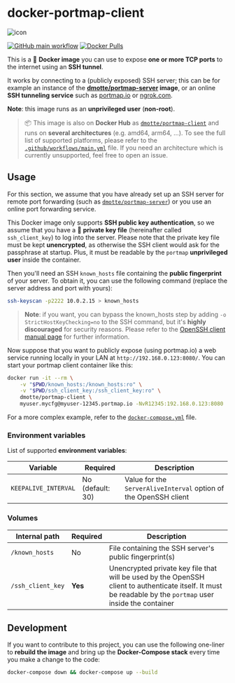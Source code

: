 # docker-portmap-client

![icon](icon-149.png)

[![GitHub main workflow](https://img.shields.io/github/actions/workflow/status/dmotte/docker-portmap-client/main.yml?branch=main&logo=github&label=main&style=flat-square)](https://github.com/dmotte/docker-portmap-client/actions)
[![Docker Pulls](https://img.shields.io/docker/pulls/dmotte/portmap-client?logo=docker&style=flat-square)](https://hub.docker.com/r/dmotte/portmap-client)

This is a :whale: **Docker image** you can use to expose **one or more TCP ports** to the internet using an **SSH tunnel**.

It works by connecting to a (publicly exposed) SSH server; this can be for example an instance of the **[dmotte/portmap-server](https://github.com/dmotte/docker-portmap-server.git) image**, or an online **SSH tunneling service** such as [portmap.io](https://portmap.io/) or [ngrok.com](https://ngrok.com/).

**Note**: this image runs as an **unprivileged user** (**non-root**).

> :package: This image is also on **Docker Hub** as [`dmotte/portmap-client`](https://hub.docker.com/r/dmotte/portmap-client) and runs on **several architectures** (e.g. amd64, arm64, ...). To see the full list of supported platforms, please refer to the [`.github/workflows/main.yml`](.github/workflows/main.yml) file. If you need an architecture which is currently unsupported, feel free to open an issue.

## Usage

For this section, we assume that you have already set up an SSH server for remote port forwarding (such as [`dmotte/portmap-server`](https://hub.docker.com/r/dmotte/portmap-server)) or you use an online port forwarding service.

This Docker image only supports **SSH public key authentication**, so we assume that you have a :key: **private key file** (hereinafter called `ssh_client_key`) to log into the server. Please note that the private key file must be kept **unencrypted**, as otherwise the SSH client would ask for the passphrase at startup. Plus, it must be readable by the `portmap` **unprivileged user** inside the container.

Then you'll need an SSH `known_hosts` file containing the **public fingerprint** of your server. To obtain it, you can use the following command (replace the server address and port with yours):

```bash
ssh-keyscan -p2222 10.0.2.15 > known_hosts
```

> **Note**: if you want, you can bypass the known_hosts step by adding `-o StrictHostKeyChecking=no` to the SSH command, but it's **highly discouraged** for security reasons. Please refer to the [OpenSSH client manual page](https://linux.die.net/man/1/ssh) for further information.

Now suppose that you want to publicly expose (using portmap.io) a web service running locally in your LAN at `http://192.168.0.123:8080/`. You can start your portmap client container like this:

```bash
docker run -it --rm \
    -v "$PWD/known_hosts:/known_hosts:ro" \
    -v "$PWD/ssh_client_key:/ssh_client_key:ro" \
    dmotte/portmap-client \
    myuser.mycfg@myuser-12345.portmap.io -NvR12345:192.168.0.123:8080
```

For a more complex example, refer to the [`docker-compose.yml`](docker-compose.yml) file.

### Environment variables

List of supported **environment variables**:

| Variable             | Required         | Description                                                      |
| -------------------- | ---------------- | ---------------------------------------------------------------- |
| `KEEPALIVE_INTERVAL` | No (default: 30) | Value for the `ServerAliveInterval` option of the OpenSSH client |

### Volumes

| Internal path     | Required | Description                                                                                                                                                 |
| ----------------- | -------- | ----------------------------------------------------------------------------------------------------------------------------------------------------------- |
| `/known_hosts`    | No       | File containing the SSH server's public fingerprint(s)                                                                                                      |
| `/ssh_client_key` | **Yes**  | Unencrypted private key file that will be used by the OpenSSH client to authenticate itself. It must be readable by the `portmap` user inside the container |

## Development

If you want to contribute to this project, you can use the following one-liner to **rebuild the image** and bring up the **Docker-Compose stack** every time you make a change to the code:

```bash
docker-compose down && docker-compose up --build
```
